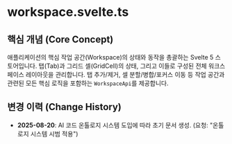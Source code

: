 # workspace.svelte.ts

## 핵심 개념 (Core Concept)
애플리케이션의 핵심 작업 공간(Workspace)의 상태와 동작을 총괄하는 Svelte 5 스토어입니다. 탭(Tab)과 그리드 셀(GridCell)의 상태, 그리고 이들로 구성된 전체 워크스페이스 레이아웃을 관리합니다. 탭 추가/제거, 셀 분할/병합/포커스 이동 등 작업 공간과 관련된 모든 핵심 로직을 포함하는 `WorkspaceApi`를 제공합니다.

## 변경 이력 (Change History)
- **2025-08-20**: AI 코드 온톨로지 시스템 도입에 따라 초기 문서 생성. (요청: "온톨로지 시스템 시범 적용")
